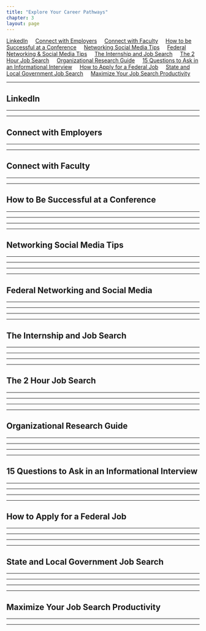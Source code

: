 ```yaml
---
title: "Explore Your Career Pathways"
chapter: 3
layout: page
---
```


[LinkedIn](#linkedin) &nbsp; &nbsp;
[Connect with Employers](#connect-with-employers) &nbsp; &nbsp;
[Connect with Faculty](#connect-with-faculty) &nbsp; &nbsp;
[How to be Successful at a Conference](#how-to-be-successful-at-a-conference) &nbsp; &nbsp;
[Networking Social Media Tips](#networking-social-media-tips) &nbsp; &nbsp;
[Federal Networking & Social Media Tips](#federal-networking-and-social-media-tips) &nbsp; &nbsp;
[The Internship and Job Search](#the-internship-and-job-search) &nbsp; &nbsp;
[The 2 Hour Job Search](#the-2-hour-job-search) &nbsp; &nbsp;
[Organizational Research Guide](#organizational-research-guide) &nbsp; &nbsp;
[15 Questions to Ask in an Informational Interview](#15-questions-to-ask-in-an-informational-interview) &nbsp; &nbsp;
[How to Apply for a Federal Job](#how-to-apply-for-a-federal-job) &nbsp; &nbsp;
[State and Local Government Job Search](#state-and-local-government-job-search) &nbsp; &nbsp;
[Maximize Your Job Search Productivity](#maximize-your-job-search-productivity) &nbsp; &nbsp;


---
## LinkedIn


---
---
## Connect with Employers

---
---
## Connect with Faculty

---
---
## How to Be Successful at a Conference

---
---

---
---
## Networking Social Media Tips

---
---

---
---
## Federal Networking and Social Media

---
---

---
---
## The Internship and Job Search

---
---

---
---
## The 2 Hour Job Search

---
---

---
---
## Organizational Research Guide

---
---

---
---
## 15 Questions to Ask in an Informational Interview

---
---

---
---
## How to Apply for a Federal Job

---
---

---
---
## State and Local Government Job Search

---
---

---
---
## Maximize Your Job Search Productivity

---
---


